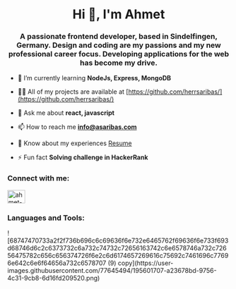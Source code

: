 <h1 align="center">Hi 👋, I'm Ahmet</h1>
<h3 align="center">A passionate frontend developer, based in Sindelfingen, Germany. Design and coding are my passions and my new professional career focus. Developing applications for the web has become my drive.</h3>

- 🌱 I’m currently learning **NodeJs, Express, MongoDB**

- 👨‍💻 All of my projects are available at [https://github.com/herrsaribas/](https://github.com/herrsaribas/)

- 💬 Ask me about **react, javascript**

- 📫 How to reach me **info@asaribas.com**

- 📄 Know about my experiences [Resume](https://uploads-ssl.webflow.com/625fc77892ab05c5f94a8deb/63443dc09d482594799b5f6b_Resume-Ahmet%20Saribas-updated.pdf)

- ⚡ Fun fact **Solving challenge in HackerRank**

<h3 align="left">Connect with me:</h3>
<p align="left">
<a href="https://linkedin.com/in/ahmet-saribas-993b231ab" target="blank"><img align="center" src="https://raw.githubusercontent.com/rahuldkjain/github-profile-readme-generator/master/src/images/icons/Social/linked-in-alt.svg" alt="ahmet-saribas-993b231ab" height="30" width="40" /></a>
</p>

<h3 align="left">Languages and Tools:</h3>
![68747470733a2f2f736b696c6c69636f6e732e6465762f69636f6e733f693d68746d6c2c6373732c6a732c74732c72656163742c6e6578746a732c72656475782c656c656374726f6e2c6d6174657269616c75692c7461696c77696e642c6e6f64656a732c6578707 (9) copy](https://user-images.githubusercontent.com/77645494/195601707-a23678bd-9756-4c31-9cb8-6d16fd209520.png)

